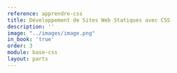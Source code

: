 ```yaml
---
reference: apprendre-css
title: Développement de Sites Web Statiques avec CSS
description: ''
image: "../images/image.png"
in_book: 'true'
order: 3
module: base-css
layout: parts
---
```

